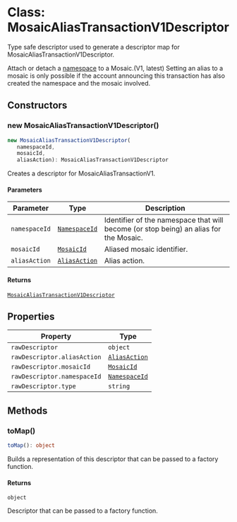# Class: MosaicAliasTransactionV1Descriptor

Type safe descriptor used to generate a descriptor map for MosaicAliasTransactionV1Descriptor.

Attach or detach a [namespace](/concepts/namespace.html) to a Mosaic.(V1, latest)
Setting an alias to a mosaic is only possible if the account announcing this transaction has also created the namespace and the mosaic involved.

## Constructors

### new MosaicAliasTransactionV1Descriptor()

```ts
new MosaicAliasTransactionV1Descriptor(
   namespaceId, 
   mosaicId, 
   aliasAction): MosaicAliasTransactionV1Descriptor
```

Creates a descriptor for MosaicAliasTransactionV1.

#### Parameters

| Parameter | Type | Description |
| ------ | ------ | ------ |
| `namespaceId` | [`NamespaceId`](../../models/classes/NamespaceId.md) | Identifier of the namespace that will become (or stop being) an alias for the Mosaic. |
| `mosaicId` | [`MosaicId`](../../models/classes/MosaicId.md) | Aliased mosaic identifier. |
| `aliasAction` | [`AliasAction`](../../models/classes/AliasAction.md) | Alias action. |

#### Returns

[`MosaicAliasTransactionV1Descriptor`](MosaicAliasTransactionV1Descriptor.md)

## Properties

| Property | Type |
| ------ | ------ |
| <a id="rawdescriptor"></a> `rawDescriptor` | `object` |
| `rawDescriptor.aliasAction` | [`AliasAction`](../../models/classes/AliasAction.md) |
| `rawDescriptor.mosaicId` | [`MosaicId`](../../models/classes/MosaicId.md) |
| `rawDescriptor.namespaceId` | [`NamespaceId`](../../models/classes/NamespaceId.md) |
| `rawDescriptor.type` | `string` |

## Methods

### toMap()

```ts
toMap(): object
```

Builds a representation of this descriptor that can be passed to a factory function.

#### Returns

`object`

Descriptor that can be passed to a factory function.
